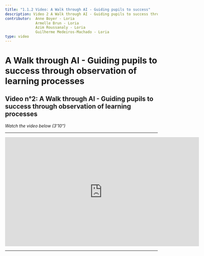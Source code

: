 ```yaml
---
title: "1.1.2 Video: A Walk through AI - Guiding pupils to success"
description: Video 2 A Walk through AI - Guiding pupils to success through observation of learning processes
contributor:  Anne Boyer - Loria
              Armelle Brun - Loria
              Azim Roussanaly - Loria
              Guilherme Medeiros-Machado - Loria
type: video
---
```

# A Walk through AI - Guiding pupils to success through observation of learning processes
## Video n°2: A Walk through AI - Guiding pupils to success through observation of learning processes
_Watch the video below (3'10")_

----------
<center><iframe width="640" height="360" src="https://www.youtube.com/embed/ESx1tF64iZk?rel=0&showinfo=0&cc_load_policy=1&hl=en&modestbranding=1" frameborder="0" allowfullscreen></iframe></center>

-----------
